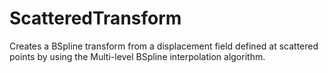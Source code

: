 # ScatteredTransform
Creates a BSpline transform from a displacement field defined at scattered points by using the Multi-level BSpline interpolation algorithm.
